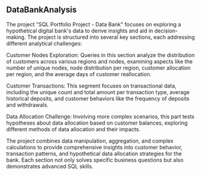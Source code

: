 ## DataBankAnalysis
The project "SQL Portfolio Project - Data Bank" focuses on exploring a hypothetical digital bank's data to derive insights and aid in decision-making. The project is structured into several key sections, each addressing different analytical challenges:

Customer Nodes Exploration: Queries in this section analyze the distribution of customers across various regions and nodes, examining aspects like the number of unique nodes, node distribution per region, customer allocation per region, and the average days of customer reallocation.

Customer Transactions: This segment focuses on transactional data, including the unique count and total amount per transaction type, average historical deposits, and customer behaviors like the frequency of deposits and withdrawals.

Data Allocation Challenge: Involving more complex scenarios, this part tests hypotheses about data allocation based on customer balances, exploring different methods of data allocation and their impacts.


The project combines data manipulation, aggregation, and complex calculations to provide comprehensive insights into customer behavior, transaction patterns, and hypothetical data allocation strategies for the bank. Each section not only solves specific business questions but also demonstrates advanced SQL skills.
